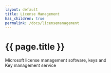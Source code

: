 ```yaml
---
layout: default
title: License Management
has_children: true
permalink: /docs/licensemanagement
---
```


# {{ page.title }}

Microsoft license management software, keys and \
Key management service
